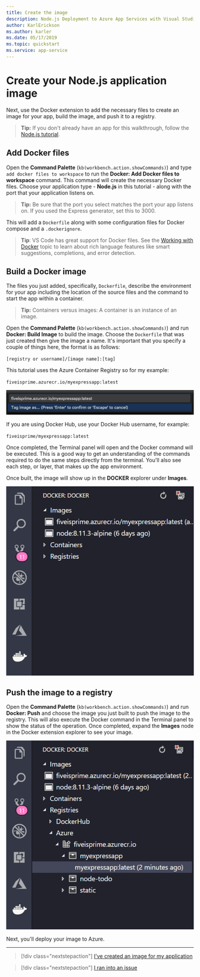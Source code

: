 ```yaml
---
title: Create the image
description: Node.js Deployment to Azure App Services with Visual Studio Code
author: KarlErickson
ms.author: karler
ms.date: 05/17/2019
ms.topic: quickstart
ms.service: app-service
---
```

# Create your Node.js application image

Next, use the Docker extension to add the necessary files to create an image for your app, build the image, and push it to a registry.

> **Tip:** If you don't already have an app for this walkthrough, follow the [Node.js tutorial](/docs/nodejs/nodejs-tutorial.md).

## Add Docker files

Open the **Command Palette** (`kb(workbench.action.showCommands)`) and type `add docker files to workspace` to run the **Docker: Add Docker files to workspace** command. This command will create the necessary Docker files. Choose your application type - **Node.js** in this tutorial - along with the port that your application listens on.

> **Tip:** Be sure that the port you select matches the port your app listens on. If you used the Express generator, set this to 3000.

This will add a `Dockerfile` along with some configuration files for Docker compose and a `.dockerignore`.

> **Tip**: VS Code has great support for Docker files. See the [Working with Docker](/docs/azure/docker.md) topic to learn about rich language features like smart suggestions, completions, and error detection.

## Build a Docker image

The files you just added, specifically, `Dockerfile`, describe the environment for your app including the location of the source files and the command to start the app within a container.

> **Tip:** Containers versus images: A container is an instance of an image.

Open the **Command Palette** (`kb(workbench.action.showCommands)`) and run **Docker: Build Image** to build the image. Choose the `Dockerfile` that was just created then give the image a name. It's important that you specify a couple of things here, the format is as follows:

`[registry or username]/[image name]:[tag]`

This tutorial uses the Azure Container Registry so for my example:

`fiveisprime.azurecr.io/myexpressapp:latest`

![tag docker image](./media/tutorial-javascript-vscode/tag-image.png)

If you are using Docker Hub, use your Docker Hub username, for example:

`fiveisprime/myexpressapp:latest`

Once completed, the Terminal panel will open and the Docker command will be executed. This is a good way to get an understanding of the commands required to do the same steps directly from the terminal. You'll also see each step, or layer, that makes up the app environment.

Once built, the image will show up in the **DOCKER** explorer under **Images**.

![Docker Image](./media/tutorial-javascript-vscode/image-list.png)

## Push the image to a registry

Open the **Command Palette** (`kb(workbench.action.showCommands)`) and run **Docker: Push** and choose the image you just built to push the image to the registry. This will also execute the Docker command in the Terminal panel to show the status of the operation. Once completed, expand the **Images** node in the Docker extension explorer to see your image.

![Image in ACR](./media/tutorial-javascript-vscode/image-in-acr.png)

Next, you'll deploy your image to Azure.

----

> [!div class="nextstepaction"]
> [I've created an image for my application](./tutorial-javascript-vscode-deploy-container.md)

> [!div class="nextstepaction"]
> [I ran into an issue](https://www.research.net/r/PWZWZ52?tutorial=docker-extension&step=containerize-app)
